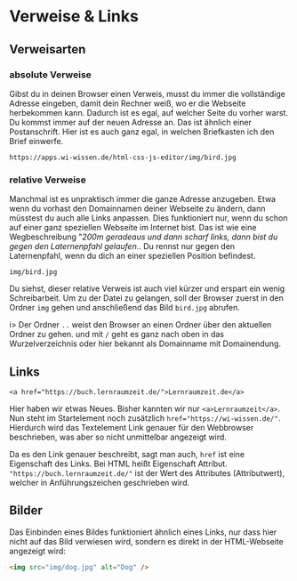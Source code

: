 # Verweise & Links

## Verweisarten

### absolute Verweise

Gibst du in deinen Browser einen Verweis, musst du immer die vollständige Adresse eingeben, damit dein Rechner weiß, wo er die Webseite herbekommen kann. Dadurch ist es egal, auf welcher Seite du vorher warst. Du kommst immer auf der neuen Adresse an. Das ist ähnlich einer Postanschrift. Hier ist es auch ganz egal, in welchen Briefkasten ich den Brief einwerfe.					

```
https://apps.wi-wissen.de/html-css-js-editor/img/bird.jpg
```

### relative Verweise

Manchmal ist es unpraktisch immer die ganze Adresse anzugeben. Etwa wenn du vorhast den Domainnamen deiner Webseite zu ändern, dann müsstest du auch alle Links anpassen. Dies funktioniert nur, wenn du schon auf einer ganz speziellen Webseite im Internet bist. Das ist wie eine Wegbeschreibung "*200m geradeaus und dann scharf links, dann bist du gegen den Laternenpfahl gelaufen.*. Du rennst nur gegen den Laternenpfahl, wenn du dich an einer speziellen Position befindest.					

```
img/bird.jpg
```

Du siehst, dieser relative Verweis ist auch viel kürzer und erspart ein wenig Schreibarbeit. Um zu der Datei zu gelangen, soll der Browser zuerst in den Ordner `img` gehen und anschließend das Bild `bird.jpg` abrufen.

i> Der Ordner `..` weist den Browser an einen Ordner über den aktuellen Ordner zu gehen. und mit `/` geht es ganz nach oben in das Wurzelverzeichnis oder hier bekannt als Domainname mit Domainendung.


## Links

```
<a href="https://buch.lernraumzeit.de/">Lernraumzeit.de</a>
```

Hier haben wir etwas Neues. Bisher kannten wir nur `<a>Lernraumzeit</a>`. Nun steht im Startelement noch zusätzlich `href="https://wi-wissen.de/"`. Hierdurch wird das Textelement Link genauer für den Webbrowser beschrieben, was aber so nicht unmittelbar angezeigt wird.

Da es den Link genauer beschreibt, sagt man auch, `href` ist eine Eigenschaft des Links. Bei HTML heißt Eigenschaft Attribut. `"https://buch.lernraumzeit.de/"` ist der Wert des Attributes (Attributwert), welcher in Anführungszeichen geschrieben wird.


## Bilder

Das Einbinden eines Bildes funktioniert ähnlich eines Links, nur dass hier nicht auf das Bild verwiesen wird, sondern es direkt in der HTML-Webseite angezeigt wird:

```html
<img src="img/dog.jpg" alt="Dog" />
```
